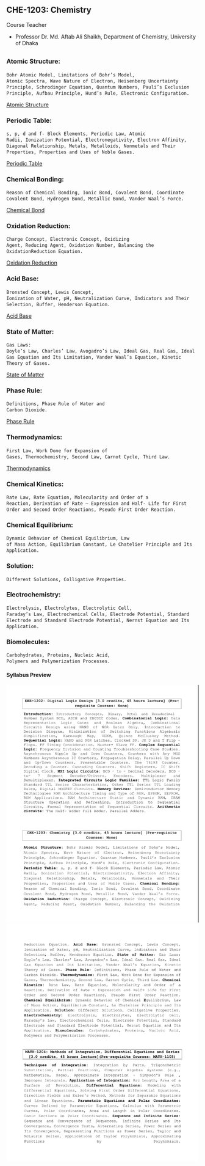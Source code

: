 ## CHE-1203: Chemistry

Course Teacher

- Professor Dr. Md. Aftab Ali Shaikh, Department of Chemistry, University of Dhaka

##

### Atomic Structure:

    Bohr Atomic Model, Limitations of Bohr’s Model,
    Atomic Spectra, Wave Nature of Electron, Heisenberg Uncertainty
    Principle, Schrodinger Equation, Quantum Numbers, Pauli’s Exclusion
    Principle, Aufbau Principle, Hund’s Rule, Electronic Configuration.

[Atomic Structure](<./slides/Lecture%201%20(Atomic%20Structure).pdf>)

### Periodic Table:

    s, p, d and f- Block Elements, Periodic Law, Atomic
    Radii, Ionization Potential, Electronegativity, Electron Affinity,
    Diagonal Relationship, Metals, Metalloids, Nonmetals and Their
    Properties, Properties and Uses of Noble Gases.

[Periodic Table](<./slides/Lecture%203%20(Periodic%20table).pdf>)

### Chemical Bonding:

    Reason of Chemical Bonding, Ionic Bond, Covalent Bond, Coordinate
    Covalent Bond, Hydrogen Bond, Metallic Bond, Vander Waal’s Force.

[Chemical Bond](<./slides/Lecture%202%20(Chemical%20bond).pdf>)

### Oxidation Reduction:

    Charge Concept, Electronic Concept, Oxidizing
    Agent, Reducing Agent, Oxidation Number, Balancing the OxidationReduction Equation.

[Oxidation Reduction](<./slides/Lecture%205%20(Oxidation%20reduction).pdf>)

### Acid Base:

    Bronsted Concept, Lewis Concept,
    Ionization of Water, pH, Neutralization Curve, Indicators and Their
    Selection, Buffer, Henderson Equation.

[Acid Base](<./slides/Lecture%204%20(Acids%20Base).pdf>)

### State of Matter:

    Gas Laws:
    Boyle’s Law, Charles’ Law, Avogadro’s Law, Ideal Gas, Real Gas, Ideal
    Gas Equation and Its Limitation, Vander Waal’s Equation, Kinetic
    Theory of Gases.

[State of Matter](<./slides/Lecture%207%20(State%20matters).pdf>)

### Phase Rule:

    Definitions, Phase Rule of Water and
    Carbon Dioxide.

[Phase Rule](<./slides/Lecture%208%20(Phase%20rule).pdf>)

### Thermodynamics:

    First Law, Work Done for Expansion of
    Gases, Thermochemistry, Second Law, Carnot Cycle, Third Law.

[Thermodynamics](<./slides/Lecture%206%20(Thermodynamics).pdf>)

### Chemical Kinetics:

    Rate Law, Rate Equation, Molecularity and Order of a
    Reaction, Derivation of Rate – Expression and Half- Life for First
    Order and Second Order Reactions, Pseudo First Order Reaction.

### Chemical Equilibrium:

    Dynamic Behavior of Chemical Equilibrium, Law
    of Mass Action, Equilibrium Constant, Le Chatelier Principle and Its
    Application.

### Solution:

    Different Solutions, Colligative Properties.

### Electrochemistry:

    Electrolysis, Electrolytes, Electrolytic Cell,
    Faraday’s Law, Electrochemical Cells, Electrode Potential, Standard
    Electrode and Standard Electrode Potential, Nernst Equation and Its
    Application.

### Biomolecules:

    Carbohydrates, Proteins, Nucleic Acid,
    Polymers and Polymerization Processes.

#### Syllabus Preview

![sy1](../extra/sy2.png)
![sy2](../extra/sy3.png)
